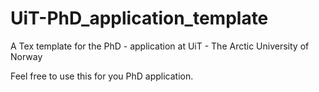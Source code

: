 # UiT-PhD_application_template
A Tex template for the PhD - application at UiT -  The Arctic University of Norway

Feel free to use this for you PhD application.
